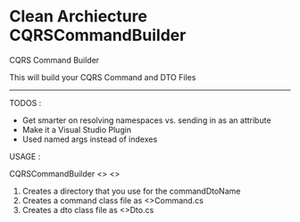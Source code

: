 # Clean Archiecture CQRSCommandBuilder
CQRS Command Builder

This will build your CQRS Command and DTO Files

-----
TODOS : 

  - Get smarter on resolving namespaces vs. sending in as an attribute
  - Make it a Visual Studio Plugin
  - Used named args instead of indexes
  
USAGE :

CQRSCommandBuilder <<namespace>> <<commandDtoName>>

1) Creates a directory that you use for the commandDtoName
2) Creates a command class file as <<commandDtoName>>Command.cs
2) Creates a dto class file as <<commandDtoName>>Dto.cs

  
  
